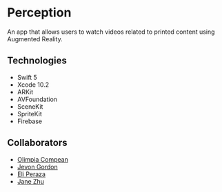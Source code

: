 # Perception
An app that allows users to watch videos related to printed content using Augmented Reality.

## Technologies 
- Swift 5
- Xcode 10.2
- ARKit 
- AVFoundation
- SceneKit
- SpriteKit
- Firebase

## Collaborators
- [Olimpia Compean](https://github.com/Olimpia1988)
- [Jevon Gordon](https://github.com/iosdevtrainee/)
- [Eli Peraza](https://github.com/EliPeraza)
- [Jane Zhu](https://github.com/janezhu1618)
